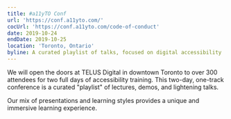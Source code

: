 ```yaml
---
title: #a11yTO Conf
url: 'https://conf.a11yto.com/'
cocUrl: 'https://conf.a11yto.com/code-of-conduct'
date: 2019-10-24
endDate: 2019-10-25
location: 'Toronto, Ontario'
byline: A curated playlist of talks, focused on digital accessibility
---
```


We will open the doors at TELUS Digital in downtown Toronto to over 300 attendees for two full days of accessibility training. This two-day, one-track conference is a curated "playlist" of lectures, demos, and lightening talks.

Our mix of presentations and learning styles provides a unique and immersive learning experience.
